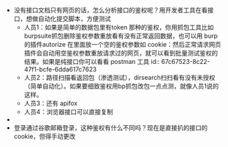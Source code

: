 - 没有接口文档只有网页的话，怎么分析接口的鉴权呢？用开发者工具在看接口，想做自动化提交脚本，方便测试
	- 人员1：如果是简单的数据包里有token 那种的鉴权，你用抓包工具比如 burpsuite抓包删除鉴权参数重放看有没有正常返回数据，也可以用 burp 的插件autorize 在里面放一个空的鉴权参数如 cookie：然后正常请求网页插件会自动用空鉴权参数重放请求过的网页，就可以看到批量测试鉴权的结果。如果是纯接口你可以看看 postman 工具
	  id:: 67c67523-8c22-47f1-bcfe-6dda617c7623
	- 人员2：路径扫描看返回包（渗透测试），dirsearch扫扫看有没有未授权（简单自动化）。如果要细致鉴权用bp抓包改包一点点测，就像人员1说的这样。
	- 人员3：还有 apifox
	- 人员4：浏览器接口可以直接复制
-
- 登录通过谷歌邮箱登录，这种鉴权有什么不同吗？现在是直接扒的接口的cookie，但得手动更改